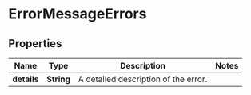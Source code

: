 
# ErrorMessageErrors

## Properties
Name | Type | Description | Notes
------------ | ------------- | ------------- | -------------
**details** | **String** | A detailed description of the error. | 



